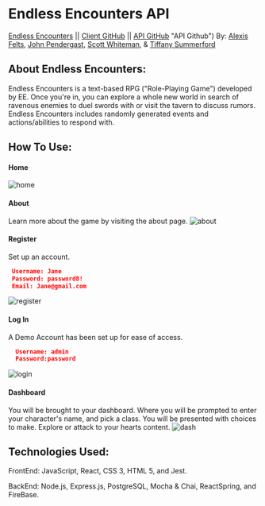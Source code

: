 # Endless Encounters API

[Endless Encounters](https://endless-encounters.vercel.app/ "Endless Encounters") ||
[Client GitHub](https://github.com/EndlessEncounters/client "Client GitHub") ||
[API GitHub](https://github.com/Nvlt/endless_encounters_server) "API Github")
By: [Alexis Felts](https://github.com/Nvlt "Alexis Felts"),
[John Pendergast](https://github.com/Jpending "John Pendergast"),
[Scott Whiteman](https://github.com/scottWhiteman "Scott Whiteman"), &
[Tiffany Summerford](https://github.com/breakfastatiffs "Tiffany Summerford")

## About Endless Encounters:

Endless Encounters is a text-based RPG ("Role-Playing Game") developed by EE. Once you're in, you can explore a whole new world in search of ravenous enemies to duel swords with or visit the tavern to discuss rumors. Endless Encounters includes randomly generated events and actions/abilities to respond with.

## How To Use:

#### Home

![home](/screenshots/home.JPG)

#### About

Learn more about the game by visiting the about page.
![about](/screenshots/about.JPG)

#### Register

Set up an account.

```json
 Username: Jane
 Password: password8!
 Email: Jane@gmail.com
```

![register](/screenshots/register.JPG)

#### Log In

A Demo Account has been set up for ease of access.

```json
  Username: admin
  Password:password
```

![login](/screenshots/login.JPG)

#### Dashboard

You will be brought to your dashboard. Where you will be prompted to enter your character's name, and pick a class. You will be presented with choices to make. Explore or attack to your hearts content.
![dash](/screenshots/dash.JPG)

## Technologies Used:

FrontEnd: JavaScript, React, CSS 3, HTML 5, and Jest.

BackEnd: Node.js, Express.js, PostgreSQL, Mocha & Chai, ReactSpring, and FireBase.

